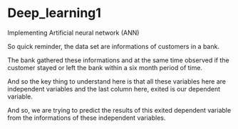 # Deep_learning1
Implementing Artificial neural network (ANN)

So quick reminder, the data set are informations of customers in a bank.

The bank gathered these informations and at the same time observed if the customer stayed or left the bank within a six month period of time.

And so the key thing to understand here is that all these variables here are independent variables and the last column here, exited is our dependent variable.

And so, we are trying to predict the results of this exited dependent variable from the informations of these independent variables.
